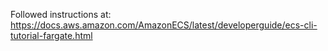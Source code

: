 Followed instructions at: https://docs.aws.amazon.com/AmazonECS/latest/developerguide/ecs-cli-tutorial-fargate.html
